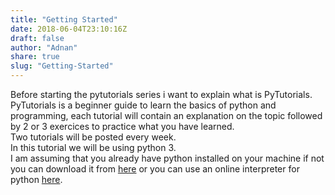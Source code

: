 ```yaml
---
title: "Getting Started"
date: 2018-06-04T23:10:16Z
draft: false
author: "Adnan"
share: true
slug: "Getting-Started"
---
```


Before starting the pytutorials series i want to explain what is PyTutorials.<br/>
PyTutorials is a beginner guide to learn the basics of python and programming,
each tutorial will contain an explanation on the topic followed 
by 2 or 3 exercices to practice what you have learned.<br/>
Two tutorials will be posted every week.<br/>
In this tutorial we will be using python 3.<br/>
I am assuming that you already have python installed on your machine
if not you can download it from [here](https://www.python.org/) or you can use an online interpreter for python [here](http://www.repl.it/languages/python3).
